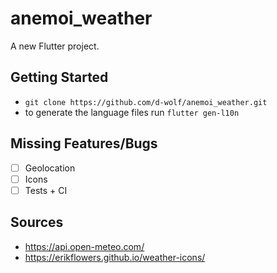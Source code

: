 # anemoi_weather

A new Flutter project.

## Getting Started
* `git clone https://github.com/d-wolf/anemoi_weather.git`
* to generate the language files run `flutter gen-l10n`

## Missing Features/Bugs
* [ ] Geolocation
* [ ] Icons
* [ ] Tests + CI

## Sources
* https://api.open-meteo.com/
* https://erikflowers.github.io/weather-icons/